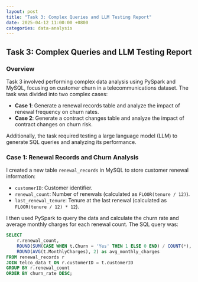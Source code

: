 ```yaml
---
layout: post
title: "Task 3: Complex Queries and LLM Testing Report"
date: 2025-04-12 11:00:00 +0800
categories: data-analysis
---
```


## Task 3: Complex Queries and LLM Testing Report

### Overview
Task 3 involved performing complex data analysis using PySpark and MySQL, focusing on customer churn in a telecommunications dataset. The task was divided into two complex cases:
- **Case 1**: Generate a renewal records table and analyze the impact of renewal frequency on churn rates.
- **Case 2**: Generate a contract changes table and analyze the impact of contract changes on churn risk.

Additionally, the task required testing a large language model (LLM) to generate SQL queries and analyzing its performance.

### Case 1: Renewal Records and Churn Analysis
I created a new table `renewal_records` in MySQL to store customer renewal information:
- `customerID`: Customer identifier.
- `renewal_count`: Number of renewals (calculated as `FLOOR(tenure / 12)`).
- `last_renewal_tenure`: Tenure at the last renewal (calculated as `FLOOR(tenure / 12) * 12`).

I then used PySpark to query the data and calculate the churn rate and average monthly charges for each renewal count. The SQL query was:

```sql
SELECT 
    r.renewal_count,
    ROUND(SUM(CASE WHEN t.Churn = 'Yes' THEN 1 ELSE 0 END) / COUNT(*), 4) as churn_rate,
    ROUND(AVG(t.MonthlyCharges), 2) as avg_monthly_charges
FROM renewal_records r
JOIN telco_data t ON r.customerID = t.customerID
GROUP BY r.renewal_count
ORDER BY churn_rate DESC;